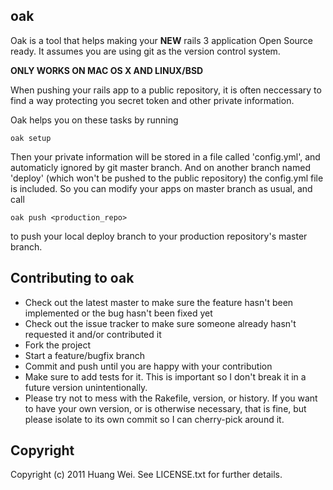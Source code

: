 ## oak

Oak is a tool that helps making your **NEW** rails 3 application Open Source ready.
It assumes you are using git as the version control system.

**ONLY WORKS ON MAC OS X AND LINUX/BSD**

When pushing your rails app to a public repository, it is often neccessary to find a way protecting you secret token and other private information. 

Oak helps you on these tasks by running 

    oak setup

Then your private information will be stored in a file called 'config.yml', and automaticly ignored by git master branch. And on another branch named 'deploy' (which won't be pushed to the public repository) the config.yml file is included.
So you can modify your apps on master branch as usual, and call

    oak push <production_repo>
    
to push your local deploy branch to your production repository's master branch.

## Contributing to oak
 
* Check out the latest master to make sure the feature hasn't been implemented or the bug hasn't been fixed yet
* Check out the issue tracker to make sure someone already hasn't requested it and/or contributed it
* Fork the project
* Start a feature/bugfix branch
* Commit and push until you are happy with your contribution
* Make sure to add tests for it. This is important so I don't break it in a future version unintentionally.
* Please try not to mess with the Rakefile, version, or history. If you want to have your own version, or is otherwise necessary, that is fine, but please isolate to its own commit so I can cherry-pick around it.

## Copyright

Copyright (c) 2011 Huang Wei. See LICENSE.txt for
further details.

